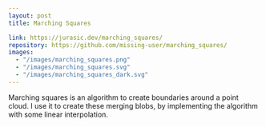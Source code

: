 ```yaml
---
layout: post
title: Marching Squares

link: https://jurasic.dev/marching_squares/
repository: https://github.com/missing-user/marching_squares/
images:
  - "/images/marching_squares.png"
  - "/images/marching_squares.svg"
  - "/images/marching_squares_dark.svg"
---
```


Marching squares is an algorithm to create boundaries around a point cloud. I use it to create these merging blobs, by implementing the algorithm with some linear interpolation.
